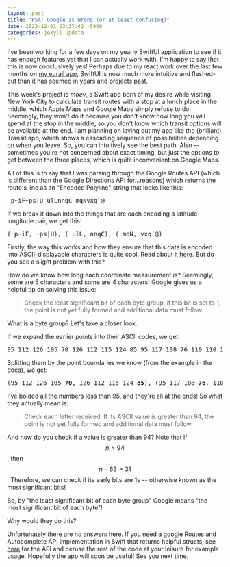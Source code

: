 ```yaml
---
layout: post
title: "PSA: Google Is Wrong (or at least confusing)"
date: 2023-12-01 03:37:42 -5000
categories: jekyll update
---
```


I've been working for a few days on my yearly SwiftUI application to see if it has enough features yet that I can actually work with. I'm happy to say that this is now conclusively yes! Perhaps due to my react work over the last few months on [my eurail app](https://is-eurail-cheaper-git-main-innoviox.vercel.app/), SwiftUI is now much more intuitive and fleshed-out than it has seemed in years and projects past. 

This week's project is *moev*, a Swift app born of my desire while visiting New York City to calculate transit routes with a stop at a lunch place in the middle, which Apple Maps and Google Maps simply refuse to do. Seemingly, they won't do it because you don't know how long you will spend at the stop in the middle, so you don't know which transit options will be available at the end. I am planning on laying out my app like the (brilliant) Transit app, which shows a cascading sequence of possibilities depending on when you leave. So, you can intuitively see the best path. Also -- sometimes you're not concerned about exact timing, but just the options to get between the three places, which is quite inconvenient on Google Maps.

All of this is to say that I was parsing through the Google Routes API (which is different than the Google Directions API for...reasons) which returns the route's line as an "Encoded Polyline" string that looks like this:

<pre>_p~iF~ps|U_ulLnnqC_mqNvxq`@</pre>

If we break it down into the things that are each encoding a latitude-longitude pair, we get this:

<pre>(_p~iF, ~ps|U), (_ulL, nnqC), (_mqN, vxq`@)</pre>

Firstly, the way this works and how they ensure that this data is encoded into ASCII-displayable characters is quite cool. Read about it [here](https://developers.google.com/maps/documentation/utilities/polylinealgorithm). But do you see a slight problem with this?

How do we know how long each coordinate measurement is? Seemingly, some are 5 characters and some are 4 characters! Google gives us a helpful tip on solving this issue:

> Check the least significant bit of each byte group; if this bit is set to 1, the point is not yet fully formed and additional data must follow.

What is a byte group? Let's take a closer look.

If we expand the earlier points into their ASCII codes, we get:

<pre>95 112 126 105 70 126 112 115 124 85 95 117 108 76 110 110 113 67 95 109 113 78 118 120 113 96 64</pre>

Splitting them by the point boundaries we know (from the example in the docs), we get:

<pre>
(95 112 126 105 <b>70</b>, 126 112 115 124 <b>85</b>), (95 117 108 <b>76</b>, 110 110 113 <b>67</b>), (95 109 113 <b>78</b>, 118 120 113 96 <b>64</b>)
</pre>

I've bolded all the numbers less than 95, and they're all at the ends! So what they actually mean is:

> Check each letter received. If its ASCII value is greater than 94, the point is not yet fully formed and additional data must follow.

And how do you check if a value is greater than 94? Note that if $$n > 94$$, then $$n - 63 > 31$$. Therefore, we can check if its early bits are 1s -- otherwise known as the most significant bits!

So, by "the least significant bit of each byte group" Google means "the most significant bit of each byte"!

Why would they do this?

Unfortunately there are no answers here. If you need a google Routes and Autocomplete API implementation in Swift that returns helpful structs, see [here](https://github.com/Innoviox/moev/blob/main/moev/moev/APIHandler.swift) for the API and peruse the rest of the code at your leisure for example usage. Hopefully the app will soon be useful! See you next time.



